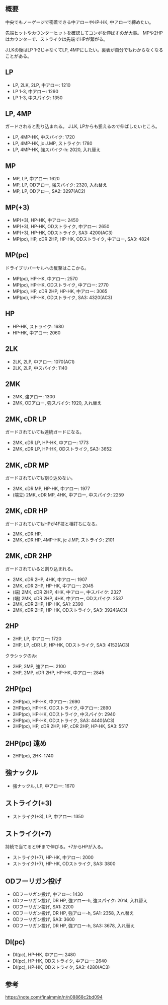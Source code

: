 ## 概要

中央でもノーゲージで密着できる中アローやHP-HK, 中アローで締めたい。

先端ヒットやカウンターヒットを確認してコンボを伸ばすのが大事。
MPや2HPはカウンターで、ストライクは先端でHPが繋がる。

J.LKの後はLP 1-2じゃなくてLP, 4MPにしたい。裏表が自分でもわからなくなることがある。

## LP

- LP, 2LK, 2LP, 中アロー: 1210
- LP 1-3, 中アロー: 1290
- LP 1-3, 中スパイク: 1350

## LP, 4MP

ガードされると割り込まれる。
J.LK, LPからも狙えるので伸ばしたいところ。

- LP, 4MP-HK, 中スパイク: 1720
- LP, 4MP-HK, jc J.MP, ストライク: 1780
- LP, 4MP-HK, 強スパイク-h: 2020, 入れ替え

## MP

- MP, LP, 中アロー: 1620
- MP, LP, ODアロー, 強スパイク: 2320, 入れ替え
- MP, LP, ODアロー, SA2: 3297(AC2)

## MP(+3)

- MP(+3), HP-HK, 中アロー: 2450
- MP(+3), HP-HK, ODストライク, 中アロー: 2650
- MP(+3), HP-HK, ODストライク, SA3: 4200(AC3)
- MP(pc), HP, cDR 2HP, HP-HK, ODストライク, 中アロー, SA3: 4824

## MP(pc)

ドライブリバーサルへの反撃はここから。

- MP(pc), HP-HK, 中アロー: 2570
- MP(pc), HP-HK, ODストライク, 中アロー: 2770
- MP(pc), HP, cDR 2HP, HP-HK, 中アロー: 3065
- MP(pc), HP-HK, ODストライク, SA3: 4320(AC3)

## HP

- HP-HK, ストライク: 1680
- HP-HK, 中アロー: 2060

## 2LK

- 2LK, 2LP, 中アロー: 1070(AC1)
- 2LK, 2LP, 中スパイク: 1140

## 2MK

- 2MK, 強アロー: 1300
- 2MK, ODアロー, 強スパイク: 1920, 入れ替え

## 2MK, cDR LP

ガードされていても連続ガードになる。

- 2MK, cDR LP, HP-HK, 中アロー: 1773
- 2MK, cDR LP, HP-HK, ODストライク, SA3: 3652

## 2MK, cDR MP

ガードされていても割り込めない。

- 2MK, cDR MP, HP-HK, 中アロー: 1977
- (端立) 2MK, cDR MP, 4HK, 中アロー, 中スパイク: 2259

## 2MK, cDR HP

ガードされていてもHPが4F技と相打ちになる。

- 2MK, cDR HP,
- 2MK, cDR HP, 4MP-HK, jc J.MP, ストライク: 2101

## 2MK, cDR 2HP

ガードされていると割り込まれる。

- 2MK, cDR 2HP, 4HK, 中アロー: 1907
- 2MK, cDR 2HP, HP-HK, 中アロー: 2045
- (端) 2MK, cDR 2HP, 4HK, 中アロー, 中スパイク: 2327
- (端) 2MK, cDR 2HP, 4HK, 中アロー, ODスパイク: 2537
- 2MK, cDR 2HP, HP-HK, SA1: 2390
- 2MK, cDR 2HP, HP-HK, ODストライク, SA3: 3924(AC3)

## 2HP

- 2HP, LP, 中アロー: 1720
- 2HP, LP, cDR LP, HP-HK, ODストライク, SA3: 4152(AC3)

クラシックのみ:

- 2HP, 2MP, 強アロー: 2100
- 2HP, 2MP, cDR 2HP, HP-HK, 中アロー: 2845

## 2HP(pc)

- 2HP(pc), HP-HK, 中アロー: 2690
- 2HP(pc), HP-HK, ODストライク, 中アロー: 2890
- 2HP(pc), HP-HK, ODストライク, 中スパイク: 2940
- 2HP(pc), HP-HK, ODストライク, SA3: 4440(AC3)
- 2HP(pc), HP, cDR 2HP, HP, cDR 2HP, HP-HK, SA3: 5517

## 2HP(pc) 遠め

- 2HP(pc), 2HK: 1740

## 強ナックル

- 強ナックル, LP, 中アロー: 1670

## ストライク(+3)

- ストライク(+3), LP, 中アロー: 1350

## ストライク(+7)

持続で当てると9Fまで伸びる。+7からHPが入る。

- ストライク(+7), HP-HK, 中アロー: 2000
- ストライク(+7), HP-HK, ODストライク, SA3: 3800

## ODフーリガン投げ

- ODフーリガン投げ, 中アロー: 1430
- ODフーリガン投げ, DR HP, 強アロー-h, 強スパイク: 2014, 入れ替え
- ODフーリガン投げ, SA1: 2200
- ODフーリガン投げ, DR HP, 強アロー-h, SA1: 2358, 入れ替え
- ODフーリガン投げ, SA3: 3600
- ODフーリガン投げ, DR HP, 強アロー-h, SA3: 3678, 入れ替え

## DI(pc)

- DI(pc), HP-HK, 中アロー: 2480
- DI(pc), HP-HK, ODストライク, 中アロー: 2640
- DI(pc), HP-HK, ODストライク, SA3: 4280(AC3)

## 参考

https://note.com/finalmmin/n/n08868c2bd094
